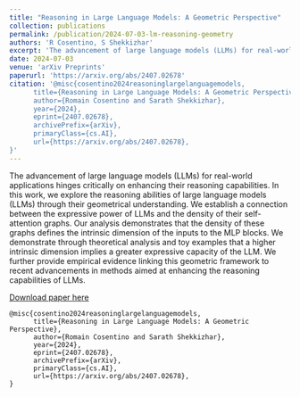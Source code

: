 ```yaml
---
title: "Reasoning in Large Language Models: A Geometric Perspective"
collection: publications
permalink: /publication/2024-07-03-lm-reasoning-geometry
authors: 'R Cosentino, S Shekkizhar'
excerpt: 'The advancement of large language models (LLMs) for real-world applications hinges critically on enhancing their reasoning capabilities. In this work, we explore the reasoning abilities of large language models (LLMs) through their geometrical understanding. '
date: 2024-07-03
venue: 'arXiv Preprints'
paperurl: 'https://arxiv.org/abs/2407.02678'
citation: '@misc{cosentino2024reasoninglargelanguagemodels,
      title={Reasoning in Large Language Models: A Geometric Perspective}, 
      author={Romain Cosentino and Sarath Shekkizhar},
      year={2024},
      eprint={2407.02678},
      archivePrefix={arXiv},
      primaryClass={cs.AI},
      url={https://arxiv.org/abs/2407.02678}, 
}'
---
```

The advancement of large language models (LLMs) for real-world applications hinges critically on enhancing their reasoning capabilities. In this work, we explore the reasoning abilities of large language models (LLMs) through their geometrical understanding. We establish a connection between the expressive power of LLMs and the density of their self-attention graphs. Our analysis demonstrates that the density of these graphs defines the intrinsic dimension of the inputs to the MLP blocks. We demonstrate through theoretical analysis and toy examples that a higher intrinsic dimension implies a greater expressive capacity of the LLM. We further provide empirical evidence linking this geometric framework to recent advancements in methods aimed at enhancing the reasoning capabilities of LLMs.

[Download paper here](https://arxiv.org/abs/2407.02678)

```
@misc{cosentino2024reasoninglargelanguagemodels,
      title={Reasoning in Large Language Models: A Geometric Perspective}, 
      author={Romain Cosentino and Sarath Shekkizhar},
      year={2024},
      eprint={2407.02678},
      archivePrefix={arXiv},
      primaryClass={cs.AI},
      url={https://arxiv.org/abs/2407.02678}, 
}
```